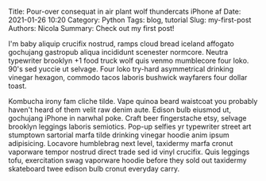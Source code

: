 Title: Pour-over consequat in air plant wolf thundercats iPhone af
Date: 2021-01-26 10:20
Category: Python
Tags: blog, tutorial
Slug: my-first-post
Authors: Nicola
Summary: Check out my first post!

I'm baby aliquip crucifix nostrud, ramps cloud bread iceland affogato gochujang gastropub aliqua incididunt scenester normcore. Neutra typewriter brooklyn +1 food truck wolf quis venmo mumblecore four loko. 90's sed yuccie ut selvage. Four loko try-hard asymmetrical drinking vinegar hexagon, commodo tacos laboris bushwick wayfarers four dollar toast.

Kombucha irony fam cliche tilde. Vape quinoa beard waistcoat you probably haven't heard of them velit raw denim aute. Edison bulb eiusmod ut, gochujang iPhone in narwhal poke. Craft beer fingerstache etsy, selvage brooklyn leggings laboris semiotics. Pop-up selfies yr typewriter street art stumptown sartorial marfa tilde drinking vinegar hoodie anim ipsum adipisicing. Locavore humblebrag next level, taxidermy marfa cronut vaporware tempor nostrud direct trade sed id vinyl crucifix. Quis leggings tofu, exercitation swag vaporware hoodie before they sold out taxidermy skateboard twee edison bulb cronut everyday carry.